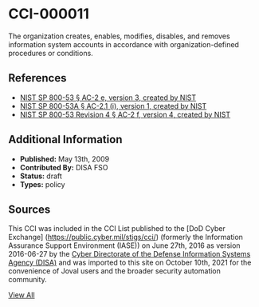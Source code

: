 # CCI-000011

The organization creates, enables, modifies, disables, and removes information system accounts in accordance with organization-defined procedures or conditions.

## References ##

* [NIST SP 800-53 § AC-2 e, version 3, created by NIST](http://csrc.nist.gov/publications/PubsSPs.html)
* [NIST SP 800-53A § AC-2.1 (i), version 1, created by NIST](http://csrc.nist.gov/publications/PubsSPs.html)
* [NIST SP 800-53 Revision 4 § AC-2 f, version 4, created by NIST](http://csrc.nist.gov/publications/PubsSPs.html)


## Additional Information ##

* **Published:** May 13th, 2009
* **Contributed By:** DISA FSO
* **Status:** draft
* **Types:** policy

## Sources ##

This CCI was included in the CCI List published to the [DoD Cyber Exchange]
(https://public.cyber.mil/stigs/cci/) (formerly the Information Assurance Support Environment
(IASE)) on June 27th, 2016 as version 2016-06-27 by the [Cyber Directorate of the Defense 
Information Systems Agency (DISA)](https://public.cyber.mil/about-cyber/) and was imported to 
this site on October 10th, 2021 for the convenience of Joval users and the broader security automation community.

[View All](../README.md)

